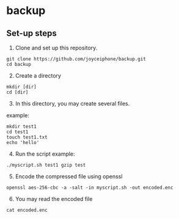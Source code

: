 # backup

## Set-up steps

1. Clone and set up this repository.

```
git clone https://github.com/joyceiphone/backup.git
cd backup
```

2. Create a directory

```
mkdir [dir]
cd [dir]
```

3. In this directory, you may create several files.

example:
```
mkdir test1
cd test1
touch test1.txt
echo 'hello'
```

4. Run the script
example:

```
./myscript.sh test1 gzip test
```

5. Encode the compressed file using openssl

```
openssl aes-256-cbc -a -salt -in myscript.sh -out encoded.enc
```

6. You may read the encoded file

```
cat encoded.enc
```
